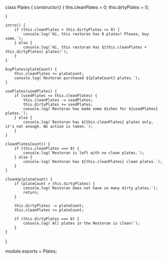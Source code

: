 class Plates {
    constructor() {
        this.cleanPlates = 0;
        this.dirtyPlates = 0;

    }

    intro() {
        if (this.cleanPlates + this.dirtyPlates <= 0) {
            console.log(`Hi, this restoran has 0 plates! Please, buy some.`);
        } else {
            console.log(`Hi, this restoran has ${this.cleanPlates + this.dirtyPlates} plates!`);
        }
    }

    buyPlates(plateCount) {
        this.cleanPlates += plateCount;
        console.log(`Restoran purchased ${plateCount} plates.`);
    }

    usePlates(usedPlates) {
        if (usedPlates <= this.cleanPlates) {
            this.cleanPlates -= usedPlates;
            this.dirtyPlates += usedPlates;
            console.log(`Restoran has made some dishes for ${usedPlates} plates.`);
        } else {
            console.log(`Restoran has ${this.cleanPlates} plates only, it's not enough. No action is taken.`);
        }
    }

    cleanPlatesCount() {
        if (this.cleanPlates === 0) {
            console.log(`Restoran is left with no clean plates.`);
        } else {
            console.log(`Restoran has ${this.cleanPlates} clean plates.`);
        }
    }

    cleanUp(plateCount) {
        if (plateCount > this.dirtyPlates) {
            console.log(`Restoran does not have so many dirty plates.`);
            return;
        }

        this.dirtyPlates -= plateCount;
        this.cleanPlates += plateCount;

        if (this.dirtyPlates === 0) {
            console.log(`All plates in the Restoran is clean!`);
        }
    }

}

module.exports = Plates;
